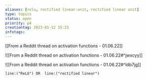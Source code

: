 ```yaml
---
aliases: [relu, rectified linear-unit, rectified linear unit]
type: topics
status: open
priority: p4
creationtag: 2023-01-12 15:23
infotags:
---
```


[[From a Reddit thread on activation functions  - 01.06.22]]

![[From a Reddit thread on activation functions  - 01.06.22#^jwxcyy]]

![[From a Reddit thread on activation functions  - 01.06.22#^ldb7jg]]



```query 
line:("ReLU") OR  line:("rectified linear") 
```
